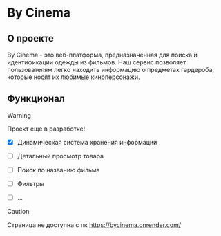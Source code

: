 # By Cinema

## О проекте

By Cinema - это веб-платформа, предназначенная для поиска и идентификации одежды из фильмов. Наш сервис позволяет пользователям легко находить информацию о предметах гардероба, которые носят их любимые киноперсонажи.

## Функционал
> [!WARNING]
> Проект еще в разработке!

- [x] Динамическая система хранения информации 
- [ ] Детальный просмотр товара
- [ ] Поиск по названию фильма
- [ ] Фильтры
- [ ] ...


> [!CAUTION]
> Страница не доступна с пк
https://bycinema.onrender.com/
